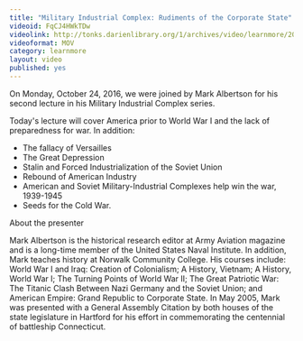 ```yaml
---
title: "Military Industrial Complex: Rudiments of the Corporate State"
videoid: FqCJ4HWkTDw
videolink: http://tonks.darienlibrary.org/1/archives/video/learnmore/20161024_rudiments_corporate_state.mov
videoformat: MOV
category: learnmore
layout: video
published: yes
---
```


On Monday, October 24, 2016, we were joined by Mark Albertson for his second lecture in his Military Industrial Complex series. 

Today's lecture will cover America prior to World War I and the lack of preparedness for war. In addition:

* The fallacy of Versailles
* The Great Depression
* Stalin and Forced Industrialization of the Soviet Union
* Rebound of American Industry
* American and Soviet Military-Industrial Complexes help win the war, 1939-1945
* Seeds for the Cold War.

About the presenter

Mark Albertson is the historical research editor at Army Aviation magazine and is a long-time member of the United States Naval Institute. In addition, Mark teaches history at Norwalk Community College. His courses include: World War I and Iraq: Creation of Colonialism; A History, Vietnam; A History, World War I; The Turning Points of World War II; The Great Patriotic War: The Titanic Clash Between Nazi Germany and the Soviet Union; and American Empire: Grand Republic to Corporate State. In May 2005, Mark was presented with a General Assembly Citation by both houses of the state legislature in Hartford for his effort in commemorating the centennial of battleship Connecticut.

